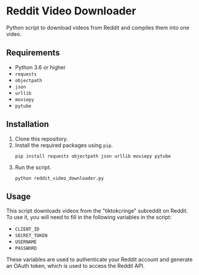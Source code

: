 # Reddit Video Downloader

Python script to download videos from Reddit and compiles them into one video.

## Requirements

* Python 3.6 or higher
* `requests`
* `objectpath`
* `json`
* `urllib`
* `moviepy`
* `pytube`

## Installation

1. Clone this repository.
2. Install the required packages using `pip`.
    ```
    pip install requests objectpath json urllib moviepy pytube
    ```
3. Run the script.
    ```
    python reddit_video_downloader.py
    ```

## Usage

This script downloads videos from the "tiktokcringe" subreddit on Reddit. To use it, you will need to fill in the following variables in the script:

* `CLIENT_ID`
* `SECRET_TOKEN`
* `USERNAME`
* `PASSWORD`

These variables are used to authenticate your Reddit account and generate an OAuth token, which is used to access the Reddit API.
